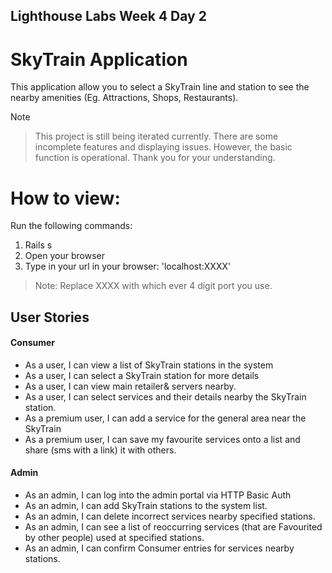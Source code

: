 ## Lighthouse Labs Week 4 Day 2

# SkyTrain Application

This application allow you to select a SkyTrain line and station to see the nearby amenities (Eg. Attractions, Shops, Restaurants). 

Note

> This project is still being iterated currently. There are some incomplete features and displaying issues. However, the basic function is operational. Thank you for your understanding.

# How to view:

Run the following commands:

1. Rails s
2. Open your browser
1. Type in your url in your browser: 'localhost:XXXX'
> Note: Replace XXXX with which ever 4 digit port you use.

## User Stories

#### Consumer
- As a user, I can view a list of SkyTrain stations in the system
- As a user, I can select a SkyTrain station for more details
- As a user, I can view main retailer& servers nearby.
- As a user, I can select services and their details nearby the SkyTrain station.
- As a premium user, I can add a service for the general area near the SkyTrain
- As a premium user, I can save my favourite services onto a list and share (sms with a link) it with others. 

#### Admin
- As an admin, I can log into the admin portal via HTTP Basic Auth
- As an admin, I can add SkyTrain stations to the system list.
- As an admin, I can delete incorrect services nearby specified stations.
- As an admin, I can see a list of reoccurring services (that are Favourited by other people) used at specified stations.
- As an admin, I can confirm Consumer entries for services nearby stations.


